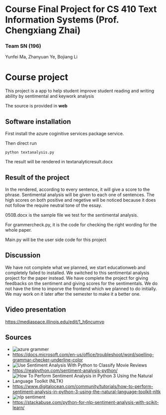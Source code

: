 # Course Final Project for CS 410 Text Information Systems (Prof. Chengxiang Zhai)
### Team SN (196)

Yunfei Ma, Zhanyuan Ye, Bojiang Li

# Course project

This project is a app to help student improve student reading and writing ability by sentimental and keywork analysis

The source is provided in **web**


## Software installation


First install the azure coginitive services package service.


Then direct run 

```
python textanalysis.py
```

The result will be rendered in textanalyticresult.docx



##  Result of the project

In the rendered, according to every sentence, it will give a score to the phrase. Sentimental analysis will be given to each one of sentences. The high scores on both positive and negetive will be noticed because it does not follow the require neutral tone of the essay.

050B.docx is the sample file we test for the sentimental analysis.

For grammercheck.py, it is the code for checking the right wording for the whole paper.

Main.py will be the user side code for this project


## Discussion

We have not complete what we planned, we start educationweb and completely failed to installed. We switched to this sentimental analysis project for the paper instead. We have complete the project for giving feedbacks on the sentiment and giving scores for the sentimentals. We do not have the time to imporve the frontend which we planned to do initially. We may work on it later after the semester to make it a better one. 


## Video presentation

https://mediaspace.illinois.edu/edit/1_h6ncumvp

## Sources


- ![azure grammer](https://docs.microsoft.com/en-us/office/troubleshoot/word/spelling-grammar-checker-underline-color)
- https://docs.microsoft.com/en-us/office/troubleshoot/word/spelling-grammar-checker-underline-color
- ![Use Sentiment Analysis With Python to Classify Movie Reviews](https://realpython.com/sentiment-analysis-python/)
- https://realpython.com/sentiment-analysis-python/
- ![How To Perform Sentiment Analysis in Python 3 Using the Natural Language Toolkit (NLTK)](https://www.digitalocean.com/community/tutorials/how-to-perform-sentiment-analysis-in-python-3-using-the-natural-language-toolkit-nltk)
- https://www.digitalocean.com/community/tutorials/how-to-perform-sentiment-analysis-in-python-3-using-the-natural-language-toolkit-nltk
- ![nlp sentiment](https://stackabuse.com/python-for-nlp-sentiment-analysis-with-scikit-learn/)
- https://stackabuse.com/python-for-nlp-sentiment-analysis-with-scikit-learn/

